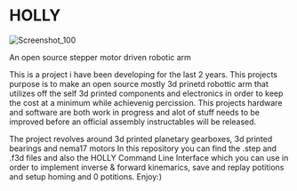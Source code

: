 # HOLLY

![Screenshot_100](https://github.com/user-attachments/assets/c9b73fe9-7b60-493d-ad0f-3cbe06718fa8)



An open source stepper motor driven robotic arm

This is a project i have been developing for the last 2 years. This projects purpose is to make an open source mostly 3d prinetd robottic arm that utilizes off the self 3d printed components and electronics in order to keep the cost at a minimum while achievenig percission.
This projects hardware and software are both work in progress and alot of stuff needs to be improved before an official assembly instructables will be released.

The project revolves around 3d printed planetary gearboxes, 3d printed bearings and nema17 motors
In this repository you can find the .step and .f3d files and also the HOLLY Command Line Interface which you can use in order to implement inverse & forward kinemarics, save and replay potitions and setup homing and 0 potitions.
Enjoy:)
